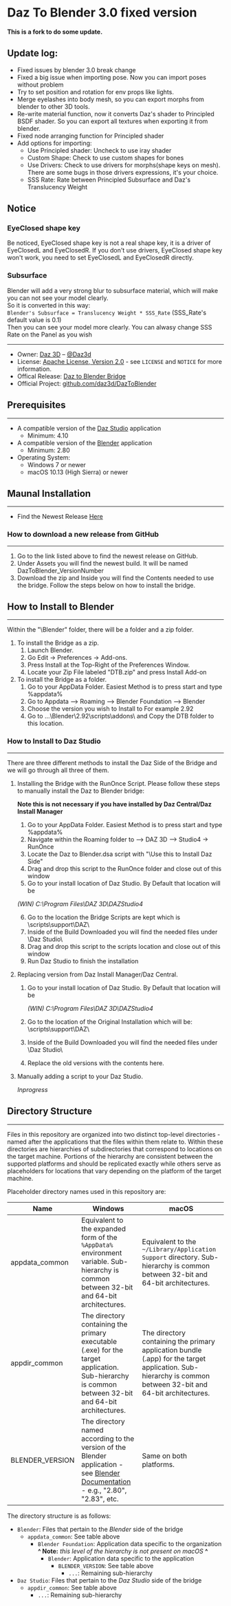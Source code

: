 # Daz To Blender 3.0 fixed version

**This is a fork to do some update.**  

## Update log:
* Fixed issues by blender 3.0 break change  
* Fixed a big issue when importing pose. Now you can import poses without problem
* Try to set position and rotation for env props like lights.
* Merge eyelashes into body mesh, so you can export morphs from blender to other 3D tools.
* Re-write material function, now it converts Daz's shader to Principled BSDF shader. So you can export all textures when exporting it from blender.
* Fixed node arranging function for Principled shader
* Add options for importing:
  - Use Principled shader: Uncheck to use iray shader
  - Custom Shape: Check to use custom shapes for bones
  - Use Drivers: Check to use drivers for morphs(shape keys on mesh). There are some bugs in those drivers expressions, it's your choice. 
  - SSS Rate: Rate between Principled Subsurface and Daz's Translucency Weight

## Notice
### EyeClosed shape key
Be noticed, EyeClosed shape key is not a real shape key, it is a driver of EyeClosedL and EyeClosedR. If you don't use drivers, EyeClosed shape key won't work, you need to set EyeClosedL and EyeClosedR directly.  

### Subsurface
Blender will add a very strong blur to subsurface material, which will make you can not see your model clearly.  
So it is converted in this way:  
`Blender's Subsurface = Translucency Weight * SSS_Rate` (SSS_Rate's default value is 0.1)  
Then you can see your model more clearly. You can alwasy change SSS Rate on the Panel as you wish  

---
* Owner: [Daz 3D][OwnerURL] – [@Daz3d][TwitterURL]
* License: [Apache License, Version 2.0][LicenseURL] - see ``LICENSE`` and ``NOTICE`` for more information.
* Offical Release: [Daz to Blender Bridge][ProductURL]
* Official Project: [github.com/daz3d/DazToBlender][RepositoryURL]

## Prerequisites
---
* A compatible version of the [Daz Studio][DazStudioURL] application
  * Minimum: 4.10
* A compatible version of the [Blender][BlenderURL] application
  * Minimum: 2.80
* Operating System:
  * Windows 7 or newer
  * macOS 10.13 (High Sierra) or newer

## Maunal Installation
---
* Find the Newest Release [Here][ReleasesURL]
 ### How to download a new release from GitHub
 ---
 1. Go to the link listed above to find the newest release on GitHub.
 2. Under Assets you will find the newest build. It will be named DazToBlender_VersionNumber
 3. Download the zip and Inside you will find the Contents needed to use the bridge. Follow the steps below on how to install the bridge.  

 ## How to Install to Blender
 ---
  Within the "\Blender" folder, there will be a folder and a zip folder.
  1. To install the Bridge as a zip.
     1. Launch Blender.
     2. Go Edit -> Preferences -> Add-ons.
     3. Press Install at the Top-Right of the Preferences Window. 
     4. Locate your Zip File labeled "DTB.zip" and press Install Add-on
  2. To install the Bridge as a folder.
     1. Go to your AppData Folder. Easiest Method is to press start and type %appdata%
     2. Go to Appdata --> Roaming --> Blender Foundation --> Blender 
     3. Choose the version you wish to Install to For example 2.92
     4. Go to ...\Blender\2.92\scripts\addons\ and Copy the DTB folder to this location.

  ### How to Install to Daz Studio
  ---
   There are three different methods to install the Daz Side of the Bridge and we will go through all three of them.
   1. Installing the Bridge with the RunOnce Script.
      Please follow these steps to manually install the Daz to Blender bridge:
      
      **Note this is not necessary if you have installed by Daz Central/Daz Install Manager**
      1. Go to your AppData Folder. Easiest Method is to press start and type %appdata%
      2. Navigate within the Roaming folder to  --> DAZ 3D --> Studio4 → RunOnce
      3. Locate the Daz to Blender.dsa script with "\Use this to Install Daz Side"
      4. Drag and drop this script to the RunOnce folder and close out of this window
      5. Go to your install location of Daz Studio. By Default that location will be 
     
        *(WIN) C:\Program Files\DAZ 3D\DAZStudio4*
        
      6. Go to the location the Bridge Scripts are kept which is \scripts\support\DAZ\
      7. Inside of the Build Downloaded you will find the needed files under \Daz Studio\
      8. Drag and drop this script to the scripts location and close out of this window
      9. Run Daz Studio to finish the installation
   2. Replacing version from Daz Install Manager/Daz Central. 
      1. Go to your install location of Daz Studio. By Default that location will be 
      
          *(WIN) C:\Program Files\DAZ 3D\DAZStudio4*
          
      2. Go to the location of the Original Installation which will be: \scripts\support\DAZ\
      3. Inside of the Build Downloaded you will find the needed files under \Daz Studio\
      4. Replace the old versions with the contents here.
   3. Manually adding a script to your Daz Studio.
      
      *Inprogress*

## Directory Structure
---
Files in this repository are organized into two distinct top-level directories - named after the applications that the files within them relate to. Within these directories are hierarchies of subdirectories that correspond to locations on the target machine. Portions of the hierarchy are consistent between the supported platforms and should be replicated exactly while others serve as placeholders for locations that vary depending on the platform of the target machine.

Placeholder directory names used in this repository are:

Name  | Windows  | macOS
------------- | ------------- | -------------
appdata_common  | Equivalent to the expanded form of the `%AppData%` environment variable.  Sub-hierarchy is common between 32-bit and 64-bit architectures. | Equivalent to the `~/Library/Application Support` directory.  Sub-hierarchy is common between 32-bit and 64-bit architectures.
appdir_common  | The directory containing the primary executable (.exe) for the target application.  Sub-hierarchy is common between 32-bit and 64-bit architectures.  | The directory containing the primary application bundle (.app) for the target application.  Sub-hierarchy is common between 32-bit and 64-bit architectures.
BLENDER_VERSION  | The directory named according to the version of the Blender application - see [Blender Documentation][BlenderDocsURL] - e.g., "2.80", "2.83", etc.  | Same on both platforms.

The directory structure is as follows:

- `Blender`:                  Files that pertain to the _Blender_ side of the bridge
  - `appdata_common`:         See table above
    - `Blender Foundation`:   Application data specific to the organization
**^ Note:** _this level of the hierarchy is not present on macOS_ **^**
      - `Blender`:            Application data specific to the application
        - `BLENDER_VERSION`:  See table above
          - `...`:            Remaining sub-hierarchy
- `Daz Studio`:               Files that pertain to the _Daz Studio_ side of the bridge
  - `appdir_common`:          See table above
    - `...`:                  Remaining sub-hierarchy

[OwnerURL]: https://www.daz3d.com
[TwitterURL]: https://twitter.com/Daz3d
[LicenseURL]: http://www.apache.org/licenses/LICENSE-2.0
[ProductURL]: https://www.daz3d.com/daz-to-blender-bridge
[RepositoryURL]: https://github.com/daz3d/DazToBlender/
[DazStudioURL]: https://www.daz3d.com/get_studio
[ReleasesURL]: https://github.com/daz3d/DazToBlender/releases
[BlenderURL]: https://www.blender.org/download
[BlenderDocsURL]: https://docs.blender.org/manual/en/latest/advanced/blender_directory_layout.html#platform-dependent-paths
